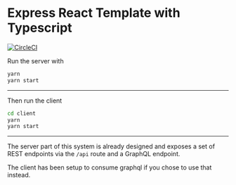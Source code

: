 # Express React Template with Typescript

[![CircleCI](https://circleci.com/gh/bondz/node-express-react-ts.svg?style=svg)](https://circleci.com/gh/bondz/node-express-react-ts)

Run the server with

```bash
yarn
yarn start
```

---

Then run the client

```bash
cd client
yarn
yarn start
```

---

The server part of this system is already designed and exposes a set of REST endpoints via the `/api` route and a GraphQL endpoint.

The client has been setup to consume graphql if you chose to use that instead.
